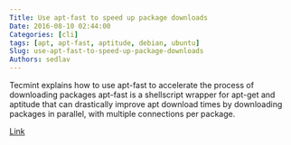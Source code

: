 ```yaml
---
Title: Use apt-fast to speed up package downloads
Date: 2016-08-10 02:44:00
Categories: [cli]
tags: [apt, apt-fast, aptitude, debian, ubuntu]
Slug: use-apt-fast-to-speed-up-package-downloads
Authors: sedlav
---
```



Tecmint explains how to use apt-fast to accelerate the process of downloading packages
apt-fast is a shellscript wrapper for apt-get and aptitude that can drastically improve apt download times by downloading packages in parallel, with multiple connections per package.

[Link](http://www.tecmint.com/use-apt-fast-command-speed-up-apt-get-downloads-installs-ubuntu/)
